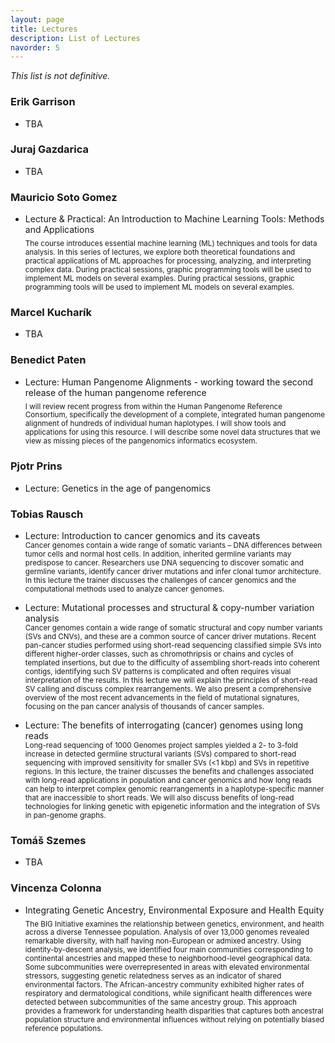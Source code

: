 ```yaml
---
layout: page
title: Lectures
description: List of Lectures
navorder: 5
---
```

*This list is not definitive.*

### Erik Garrison

- TBA<br>

### Juraj Gazdarica

- TBA<br>

### Mauricio Soto Gomez

- Lecture & Practical: An Introduction to Machine Learning Tools: Methods and Applications<br>
<sub>The course introduces essential machine learning (ML) techniques and tools for data analysis. In this series of lectures, we explore both theoretical foundations and practical applications of ML approaches for processing, analyzing, and interpreting complex data. During practical sessions, graphic programming tools will be used to implement ML models on several examples. During practical sessions, graphic programming tools will be used to implement ML models on several examples.</sub>

### Marcel Kucharík

- TBA<br>

### Benedict Paten

- Lecture: Human Pangenome Alignments - working toward the second release of the human pangenome reference<br>
<sub>I will review recent progress from within the Human Pangenome Reference Consortium, specifically the development of a complete, integrated human pangenome alignment of hundreds of individual human haplotypes. I will show tools and applications for using this resource. I will describe some novel data structures that we view as missing pieces of the pangenomics informatics ecosystem.</sub>

### Pjotr Prins

- Lecture: Genetics in the age of pangenomics<br>

### Tobias Rausch

- Lecture: Introduction to cancer genomics and its caveats<br>
<sub>Cancer genomes contain a wide range of somatic variants – DNA differences between tumor cells and normal host cells. In addition, inherited germline variants may predispose to cancer. Researchers use DNA sequencing to discover somatic and germline variants, identify cancer driver mutations and infer clonal tumor architecture. In this lecture the trainer discusses the challenges of cancer genomics and the computational methods used to analyze cancer genomes.</sub>

- Lecture: Mutational processes and structural & copy-number variation analysis<br>
<sub>Cancer genomes contain a wide range of somatic structural and copy number variants (SVs and CNVs), and these are a common source of cancer driver mutations. Recent pan-cancer studies performed using short-read sequencing classified simple SVs into different higher-order classes, such as chromothripsis or chains and cycles of templated insertions, but due to the difficulty of assembling short-reads into coherent contigs, identifying such SV patterns is complicated and often requires visual interpretation of the results. In this lecture we will explain the principles of short-read SV calling and discuss complex rearrangements. We also present a comprehensive overview of the most recent advancements in the field of mutational signatures, focusing on the pan cancer analysis of thousands of cancer samples.</sub>

- Lecture: The benefits of interrogating (cancer) genomes using long reads<br>
<sub>Long-read sequencing of 1000 Genomes project samples yielded a 2- to 3-fold increase in detected germline structural variants (SVs) compared to short-read sequencing with improved sensitivity for smaller SVs (<1 kbp) and SVs in repetitive regions. In this lecture, the trainer discusses the benefits and challenges associated with long-read applications in population and cancer genomics and how long reads can help to interpret complex genomic rearrangements in a haplotype-specific manner that are inaccessible to short reads. We will also discuss benefits of long-read technologies for linking genetic with epigenetic information and the integration of SVs in pan-genome graphs.</sub>

### Tomáš Szemes

- TBA<br>

### Vincenza Colonna

- Integrating Genetic Ancestry, Environmental Exposure and Health Equity<br>
<sub>The BIG Initiative examines the relationship between genetics, environment, and health across a diverse Tennessee population. Analysis of over 13,000 genomes revealed remarkable diversity, with half having non-European or admixed ancestry. Using identity-by-descent analysis, we identified four main communities corresponding to continental ancestries and mapped these to neighborhood-level geographical data. Some subcommunities were overrepresented in areas with elevated environmental stressors, suggesting genetic relatedness serves as an indicator of shared environmental factors. The African-ancestry community exhibited higher rates of respiratory and dermatological conditions, while significant health differences were detected between subcommunities of the same ancestry group. This approach provides a framework for understanding health disparities that captures both ancestral population structure and environmental influences without relying on potentially biased reference populations.</sub>

